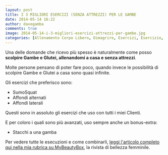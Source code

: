 ```yaml
---
layout: post
title: I 3 MIGLIORI ESERCIZI (SENZA ATTREZZI) PER LE GAMBE
date: 2014-05-14 16:22
author: davegamba
comments: true
image: 2014-05-14-i-3-migliori-esercizi-attrezzi-per-gambe.jpg
categories: [Allenamento Corpo Libero, Dimagrire, Esercizi, Esercizio, gambe, glutei]
---
```


Una delle domande che ricevo più spesso è naturalmente come posso **scolpire Gambe e Glutei, allenandomi a casa e senza attrezzi**.

Molte persone pensano di poter fare poco, quando invece le possibilità di scolpire Gambe e Glutei a casa sono quasi infinite.

Gli esercizi che preferisco sono:
- SumoSquat
- Affondi alternati
- Affondi laterali

Questi sono in assoluto gli esercizi che uso con tutti i miei Clienti.

E per coloro i quali sono più avanzati, uso sempre anche un bonus-extra:
- Stacchi a una gamba

Per vedere tutte le esecuzioni e come combinarli, [leggi l'articolo completo qui nella mia rubrica su MyBeautyBox](http://www.mybeautymag.it/i-3-migliori-esercizi-senza-attrezzi-per-gambe-e-glutei/), la rivista di bellezza femminile.